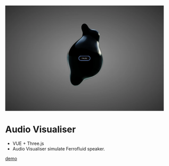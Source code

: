 [![Screenshot](./public/screenshot.webp)](https://audio-visualiser-ebw.pages.dev/)

# Audio Visualiser

-   VUE + Three.js
-   Audio Visualiser simulate Ferrofluid speaker.

[demo](https://https://audio-visualiser-ebw.pages.dev/)
